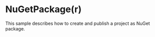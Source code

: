 NuGetPackage(r)
===============

This sample describes how to create and publish a project as NuGet package.
